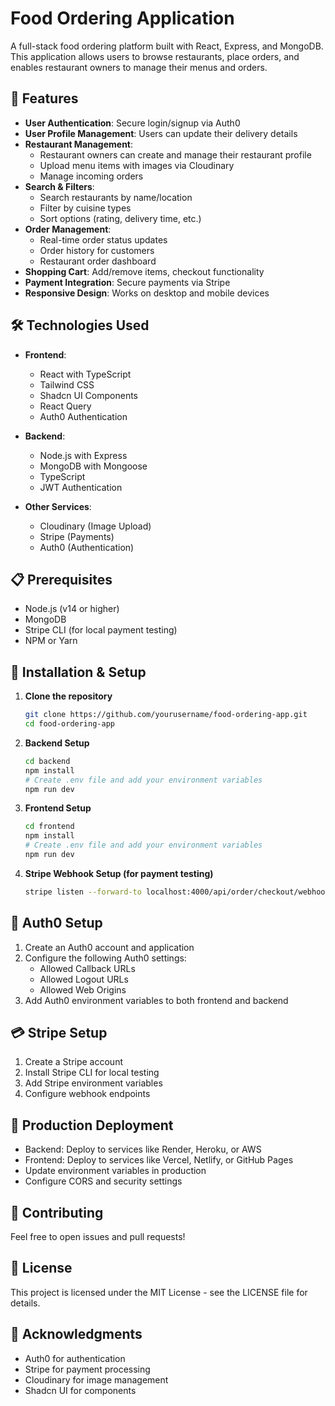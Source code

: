 # Food Ordering Application

A full-stack food ordering platform built with React, Express, and MongoDB. This application allows users to browse restaurants, place orders, and enables restaurant owners to manage their menus and orders.

## 🚀 Features

- **User Authentication**: Secure login/signup via Auth0
- **User Profile Management**: Users can update their delivery details
- **Restaurant Management**:
  - Restaurant owners can create and manage their restaurant profile
  - Upload menu items with images via Cloudinary
  - Manage incoming orders
- **Search & Filters**:
  - Search restaurants by name/location
  - Filter by cuisine types
  - Sort options (rating, delivery time, etc.)
- **Order Management**:
  - Real-time order status updates
  - Order history for customers
  - Restaurant order dashboard
- **Shopping Cart**: Add/remove items, checkout functionality
- **Payment Integration**: Secure payments via Stripe
- **Responsive Design**: Works on desktop and mobile devices

## 🛠️ Technologies Used

- **Frontend**:
  - React with TypeScript
  - Tailwind CSS
  - Shadcn UI Components
  - React Query
  - Auth0 Authentication

- **Backend**:
  - Node.js with Express
  - MongoDB with Mongoose
  - TypeScript
  - JWT Authentication

- **Other Services**:
  - Cloudinary (Image Upload)
  - Stripe (Payments)
  - Auth0 (Authentication)

## 📋 Prerequisites

- Node.js (v14 or higher)
- MongoDB
- Stripe CLI (for local payment testing)
- NPM or Yarn

## 🚀 Installation & Setup

1. **Clone the repository**
   ```bash
   git clone https://github.com/yourusername/food-ordering-app.git
   cd food-ordering-app
   ```

2. **Backend Setup**
   ```bash
   cd backend
   npm install
   # Create .env file and add your environment variables
   npm run dev
   ```

3. **Frontend Setup**
   ```bash
   cd frontend
   npm install
   # Create .env file and add your environment variables
   npm run dev
   ```

4. **Stripe Webhook Setup (for payment testing)**
   ```bash
   stripe listen --forward-to localhost:4000/api/order/checkout/webhook
   ```


## 🔑 Auth0 Setup

1. Create an Auth0 account and application
2. Configure the following Auth0 settings:
   - Allowed Callback URLs
   - Allowed Logout URLs
   - Allowed Web Origins
3. Add Auth0 environment variables to both frontend and backend

## 💳 Stripe Setup

1. Create a Stripe account
2. Install Stripe CLI for local testing
3. Add Stripe environment variables
4. Configure webhook endpoints

## 🌟 Production Deployment

- Backend: Deploy to services like Render, Heroku, or AWS
- Frontend: Deploy to services like Vercel, Netlify, or GitHub Pages
- Update environment variables in production
- Configure CORS and security settings

## 🤝 Contributing

Feel free to open issues and pull requests!

## 📄 License

This project is licensed under the MIT License - see the LICENSE file for details.

## 🙏 Acknowledgments

- Auth0 for authentication
- Stripe for payment processing
- Cloudinary for image management
- Shadcn UI for components
